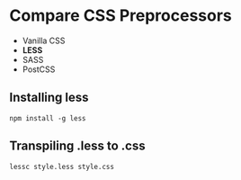 # Compare CSS Preprocessors

- Vanilla CSS
- **LESS**
- SASS
- PostCSS

## Installing less

``npm install -g less``

## Transpiling .less to .css

``lessc style.less style.css``
